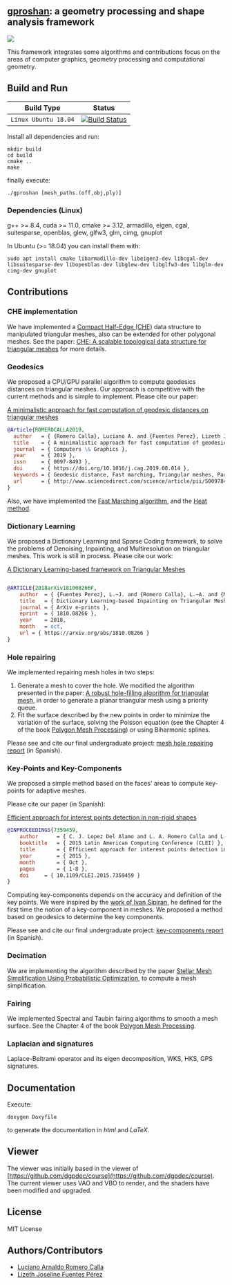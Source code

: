 ## [gproshan](https://github.com/larc/gproshan): a geometry processing and shape analysis framework 

![](https://raw.githubusercontent.com/larc/gproshan/master/gproshan.png) 


This framework integrates some algorithms and contributions focus on the areas of computer graphics, geometry processing and computational geometry.


## Build and Run

| Build Type | Status |
| --- | --- |
| `Linux Ubuntu 18.04` | [![Build Status](https://travis-ci.com/larc/gproshan.svg?branch=raytracing)](https://travis-ci.com/larc/gproshan) |

Install all dependencies and run:

	mkdir build
	cd build
	cmake ..
	make

finally execute:

	./gproshan [mesh_paths.(off,obj,ply)]

### Dependencies (Linux)
g++ >= 8.4, cuda >= 11.0, cmake >= 3.12, armadillo, eigen, cgal, suitesparse, openblas, glew, glfw3, glm, cimg, gnuplot

In Ubuntu (>= 18.04) you can install them with:

	sudo apt install cmake libarmadillo-dev libeigen3-dev libcgal-dev libsuitesparse-dev libopenblas-dev libglew-dev libglfw3-dev libglm-dev cimg-dev gnuplot


## Contributions

### CHE implementation
We have implemented a [Compact Half-Edge (CHE)](http://citeseerx.ist.psu.edu/viewdoc/summary?doi=10.1.1.523.7580) data structure to manipulated triangular meshes, also can be extended for other polygonal meshes.
See the paper: [CHE: A scalable topological data structure for triangular meshes](http://citeseerx.ist.psu.edu/viewdoc/summary?doi=10.1.1.523.7580) for more details.

### Geodesics
We proposed a CPU/GPU parallel algorithm to compute geodesics distances on triangular meshes. Our
approach is competitive with the current methods and is simple to implement. Please cite our paper:

[A minimalistic approach for fast computation of geodesic distances on triangular meshes](https://doi.org/10.1016/j.cag.2019.08.014)

```bibtex
@Article{ROMEROCALLA2019,
  author   = { {Romero Calla}, Luciano A. and {Fuentes Perez}, Lizeth J. and Montenegro, Anselmo A. },
  title    = { A minimalistic approach for fast computation of geodesic distances on triangular meshes },
  journal  = { Computers \& Graphics },
  year     = { 2019 },
  issn     = { 0097-8493 },
  doi      = { https://doi.org/10.1016/j.cag.2019.08.014 },
  keywords = { Geodesic distance, Fast marching, Triangular meshes, Parallel programming, Breadth-first search },
  url      = { http://www.sciencedirect.com/science/article/pii/S0097849319301426 }
}
```

Also, we have implemented the [Fast Marching algorithm](), and the [Heat method](https://www.cs.cmu.edu/~kmcrane/Projects/HeatMethod/index.html).

### Dictionary Learning
We proposed a Dictionary Learning and Sparse Coding framework, to solve the problems of Denoising,
Inpainting, and Multiresolution on triangular meshes. This work is still in process. Please cite
our work:

[A Dictionary Learning-based framework on Triangular Meshes](https://arxiv.org/abs/1810.08266)

```bibtex

@ARTICLE{2018arXiv181008266F,
	author	= { {Fuentes Perez}, L.~J. and {Romero Calla}, L.~A. and {Montenegro}, A.~A. },
	title	= { Dictionary Learning-based Inpainting on Triangular Meshes },
	journal	= { ArXiv e-prints },
	eprint	= { 1810.08266 },
	year	= 2018,
	month	= oct,
	url	= { https://arxiv.org/abs/1810.08266 }
}
```

### Hole repairing
We implemented repairing mesh holes in two steps:

1. Generate a mesh to cover the hole. We modified the algorithm presented in the paper: [A robust hole-filling algorithm for triangular mesh](https://doi.org/10.1007/s00371-007-0167-y), in order to
generate a planar triangular mesh using a priority queue.
2. Fit the surface described by the new points in order to minimize the variation of the surface,
solving the Poisson equation (see the Chapter 4 of the book [Polygon Mesh Processing](http://www.pmp-book.org/)) or using Biharmonic splines.

Please see and cite our final undergraduate project: [mesh hole repairing report](http://repositorio.unsa.edu.pe/handle/UNSA/2576) (in Spanish).

### Key-Points and Key-Components

We proposed a simple method based on the faces' areas to compute key-points for adaptive meshes.

Please cite our paper (in Spanish):

[Efficient approach for interest points detection in non-rigid shapes](https://doi.org/10.1109/CLEI.2015.7359459)

```bibtex
@INPROCEEDINGS{7359459,
	author		= { C. J. Lopez Del Alamo and L. A. Romero Calla and L. J. Fuentes Perez },
	booktitle	= { 2015 Latin American Computing Conference (CLEI) },
	title		= { Efficient approach for interest points detection in non-rigid shapes },
	year		= { 2015 },
	month		= { Oct },
	pages		= { 1-8 },
	doi		= { 10.1109/CLEI.2015.7359459 }
}
```

Computing key-components depends on the accuracy and definition of the key points. We were inspired
by the [work of Ivan Sipiran](https://www.researchgate.net/publication/262350194_Key-component_detection_on_3D_meshes_using_local_features),
he defined for the first time the notion of a key-component in meshes.
We proposed a method based on geodesics to determine the key components.

Please see and cite our final undergraduate project: [key-components report](http://repositorio.unsa.edu.pe/handle/UNSA/2575) (in Spanish).


### Decimation
We are implementing the algorithm described by the paper [Stellar Mesh Simplification Using Probabilistic Optimization](https://doi.org/10.1111/j.1467-8659.2004.00811.x),
to compute a mesh simplification.

### Fairing
We implemented Spectral and Taubin fairing algorithms to smooth a mesh surface.
See the Chapter 4 of the book [Polygon Mesh Processing](http://www.pmp-book.org/).

### Laplacian and signatures
Laplace-Beltrami operator and its eigen decomposition, WKS, HKS, GPS signatures.

## Documentation
Execute:

	doxygen Doxyfile

to generate the documentation in *html* and *LaTeX*.

## Viewer
The viewer was initially based in the viewer of [https://github.com/dgpdec/course](https://github.com/dgpdec/course). The current viewer uses VAO and VBO to render, and the shaders have been modified and upgraded.

## License

MIT License

## Authors/Contributors
- [Luciano Arnaldo Romero Calla](https://github.com/larc)
- [Lizeth Joseline Fuentes Pérez](https://github.com/lishh)

